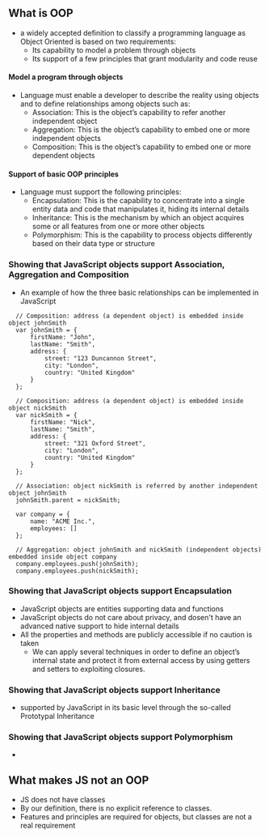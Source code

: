 ## What is OOP
 - a widely accepted definition to classify a programming language as Object Oriented is based on two requirements:
   - Its capability to model a problem through objects
   - Its support of a few principles that grant modularity and code reuse

#### Model a program through objects
  - Language must enable a developer to describe the reality using objects and to define relationships among objects such as:
    - Association: This is the object’s capability to refer another independent object
    - Aggregation: This is the object’s capability to embed one or more independent objects
    - Composition: This is the object’s capability to embed one or more dependent objects

#### Support of basic OOP principles
  - Language must support the following principles:
    - Encapsulation: This is the capability to concentrate into a single entity data and code that manipulates it, hiding its internal details
    - Inheritance: This is the mechanism by which an object acquires some or all features from one or more other objects
    - Polymorphism: This is the capability to process objects differently based on their data type or structure

### Showing that JavaScript objects support Association, Aggregation and Composition
  - An example of how the three basic relationships can be implemented in JavaScript
  ```
    // Composition: address (a dependent object) is embedded inside object johnSmith
    var johnSmith = {
        firstName: "John",
        lastName: "Smith",
        address: {
            street: "123 Duncannon Street",
            city: "London",
            country: "United Kingdom"
        }
    };

    // Composition: address (a dependent object) is embedded inside object nickSmith
    var nickSmith = {
        firstName: "Nick",
        lastName: "Smith",
        address: {
            street: "321 Oxford Street",
            city: "London",
            country: "United Kingdom"
        }
    };

    // Association: object nickSmith is referred by another independent object johnSmith
    johnSmith.parent = nickSmith;

    var company = {
        name: "ACME Inc.",
        employees: []
    };

    // Aggregation: object johnSmith and nickSmith (independent objects) embedded inside object company
    company.employees.push(johnSmith);
    company.employees.push(nickSmith);
  ```

### Showing that JavaScript objects support Encapsulation
 - JavaScript objects are entities supporting data and functions
 - JavaScript objects do not care about privacy, and dosen't have an advanced native support to hide internal details
 - All the properties and methods are publicly accessible if no caution is taken
   - We can apply several techniques in order to define an object’s internal state and protect it from external access
     by using getters and setters to exploiting closures.

### Showing that JavaScript objects support Inheritance
 - supported by JavaScript in its basic level through the so-called Prototypal Inheritance

### Showing that JavaScript objects support Polymorphism
 - 

## What makes JS not an OOP
 - JS does not have classes
 - By our definition, there is no explicit reference to classes.
 - Features and principles are required for objects, but classes are not a real requirement

